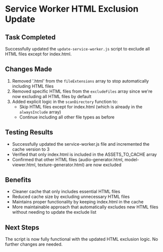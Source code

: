 # Service Worker HTML Exclusion Update

## Task Completed
Successfully updated the `update-service-worker.js` script to exclude all HTML files except for index.html.

## Changes Made
1. Removed '.html' from the `fileExtensions` array to stop automatically including HTML files
2. Removed specific HTML files from the `excludeFiles` array since we're now excluding all HTML files by default
3. Added explicit logic in the `scanDirectory` function to:
   - Skip HTML files except for index.html (which is already in the `alwaysInclude` array)
   - Continue including all other file types as before

## Testing Results
- Successfully updated the service-worker.js file and incremented the cache version to 3
- Verified that only index.html is included in the ASSETS_TO_CACHE array
- Confirmed that other HTML files (audio-generator.html, model-viewer.html, texture-generator.html) are now excluded

## Benefits
- Cleaner cache that only includes essential HTML files
- Reduced cache size by excluding unnecessary HTML files
- Maintains proper functionality by keeping index.html in the cache
- More maintainable approach that automatically excludes new HTML files without needing to update the exclude list

## Next Steps
The script is now fully functional with the updated HTML exclusion logic. No further changes are needed.